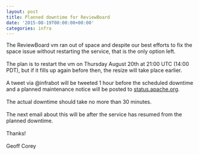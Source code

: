 ```yaml
---
layout: post
title: Planned downtime for ReviewBoard
date: '2015-08-19T00:00:00+00:00'
categories: infra
---
```

<div> 
    <div> 
      <div>The ReviewBoard vm ran out of space and despite our best 
efforts to fix the space issue without restarting the service, that is 
the only option left.<br /><br /></div>The plan is to restart the vm on 
Thursday August 20th at 21:00 UTC (14:00 PDT), but if it fills up again 
before then, the resize will take place earlier.<br /><br /> 
    </div>A tweet via @infrabot will be tweeted 1 hour before the scheduled downtime and a planned maintenance notice will be posted to <a href="http://status.apache.org" target="_blank">status.apache.org</a>.<br /><br /> 
  </div>The actual downtime should take no more than 30 minutes.<br /><br />The next email about this will be after the service has resumed from the <span>planned</span> downtime.<br /><br />Thanks!<br /><br />Geoff Corey
